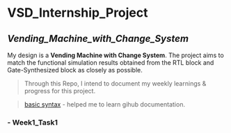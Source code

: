 # **VSD_Internship_Project**
## _Vending_Machine_with_Change_System_
My design is a **Vending Machine with Change System**. The project aims to match the functional simulation results obtained from the RTL block and Gate-Synthesized block as closely as possible.

>Through this Repo, I intend to document my weekly learnings & progress for this project.

>[basic syntax](https://docs.github.com/en/get-started/writing-on-github/getting-started-with-writing-and-formatting-on-github/basic-writing-and-formatting-syntax) - helped me to learn gihub documentation.

### - Week1_Task1
